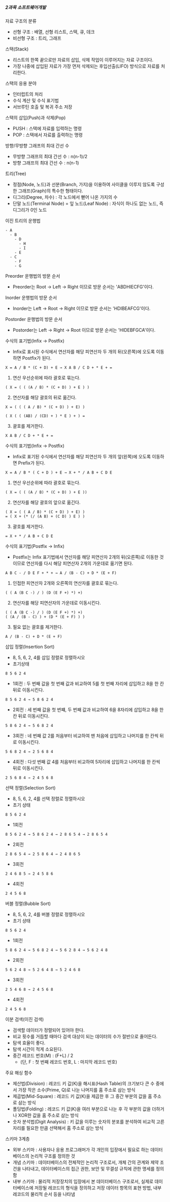 ##### 2과목 소프트웨어개발

자료 구조의 분류

- 선형 구조 : 배열, 선형 리스트, 스택, 큐, 데크
- 비선형 구조 : 트리, 그래프

스택(Stack)

- 리스트의 한쪽 끝으로만 자료의 삽입, 삭제 작업이 이루어지는 자료 구조이다.
- 가장 나중에 삽입된 자료가 가장 먼저 삭제되는 후입선출(LIFO) 방식으로 자료를 처리한다.

스택의 응용 분야

- 인터럽트의 처리
- 수식 계산 및 수식 표기법
- 서브루틴 호출 및 복귀 주소 저장

스택의 삽입(Push)과 삭제(Pop)

- PUSH : 스택에 자료를 입력하는 명령
- POP : 스택에서 자료를 출력하는 명령

방향/무방향 그래프의 최대 간선 수

- 무방향 그래프의 최대 간선 수 : n(n-1)/2
- 방향 그래프의 최대 간선 수 : n(n-1)

트리(Tree)

- 정점(Node, 노드)과 선분(Branch, 가지)을 이용하여 사이클을 이루지 않도록 구성한 그래프(Graph)의 특수한 형태이다.
- 디그리(Degree, 차수) : 각 노드에서 뻗어 나온 가지의 수
- 단말 노드(Terminal Node) = 잎 노드(Leaf Node) : 자식이 하나도 없는 노드, 즉 디그리가 0인 노드

이진 트리의 운행법

```
- A
  - B
    - D
      - H
      - I
    - E
  - C
    - F
    - G
```

Preorder 운행법의 방문 순서

- Preorder는 Root → Left → Right 이므로 방문 순서는 'ABDHIECFG'이다.

Inorder 운행법의 방문 순서

- Inorder는 Left → Root → Right 이므로 방문 순서는 'HDIBEAFCG'이다.

Postorder 운행법의 방문 순서

- Postorder는 Left → Right → Root 이므로 방문 순서는 'HIDEBFGCA'이다.

수식의 표기법(Infix → Postfix)

- Infix로 표시된 수식에서 연산자를 해당 피연산자 두 개의 뒤(오른쪽)에 오도록 이동하면 Postfix가 된다.

```
X = A / B * (C + D) + E → X A B / C D + * E + =
```

1. 연산 우선순위에 따라 괄호로 묶는다.

  ```
  ( X = ( ( (A / B) * (C + D) ) + E ) )
  ```

2. 연산자를 해당 괄호의 뒤로 옮긴다.

  ```
  X = ( ( ( A / B) * (C + D) ) + E) )

  ( X ( ( (AB) / (CD) + ) * E ) + ) =
  ```

3. 괄호를 제거한다.

  ```
  X A B / C D + * E + =
  ```

수식의 표기법(Infix → Postfix)

- Infix로 표기된 수식에서 연산자를 해당 피연산자 두 개의 앞(왼쪽)에 오도록 이동하면 Prefix가 된다.

```
X = A / B * ( C + D ) + E → X + * / A B + C D E
```

1. 연산 우선순위에 따라 괄호로 묶는다.


```
( X = ( ( (A / B) * (C + D) ) + E ))
```

2. 연산자를 해당 괄호의 앞으로 옮긴다.

```
( X = ( ( A / B) * (C + D) ) + E) )
= ( X + (* (/ (A B) + (C D) ) E ) )
```

3. 괄호를 제거한다.

```
= X + * / A B + C D E
```

수식의 표기법(Postfix → Infix)

- Postfix는 Infix 표기법에서 연산자를 해당 피연산자 2개의 뒤(오른쪽)로 이동한 것이므로 연산자를 다시 해당 피연산자 2개의 가운데로 옮기면 된다.

```
A B C - / D E F + * + → A / (B - C) + D * (E + F)
```

1. 인접한 피연산자 2개와 오른쪽의 연산자를 괄호로 묶는다.

```
( ( A (B C -) / ) (D (E F +) *) +)
```

2. 연산자를 해당 피연산자의 가운데로 이동시킨다.

```
( ( A (B C -) / ) (D (E F +) *) +)
( (A / (B - C) ) + (D * (E + F) ) )
```

3. 필요 없는 괄호를 제거한다.

```
A / (B - C) + D * (E + F)
```

삽입 정렬(Insertion Sort)

- 8, 5, 6, 2, 4를 삽입 정렬로 정렬하시오
- 초기상태

```
8 5 6 2 4
```

- 1회전 : 두 번째 값을 첫 번째 값과 비교하여 5를 첫 번째 자리에 삽입하고 8을 한 칸 뒤로 이동시킨다.

```
8 5 6 2 4 → 5 8 6 2 4
```

- 2회전 : 세 번째 값을 첫 번쨰, 두 번째 값과 비교하여 6을 8자리에 삽입하고 8을 한 칸 뒤로 이동시킨다.

```
5 8 6 2 4 → 5 6 8 2 4
```

- 3회전 : 네 번째 값 2를 처음부터 비교하여 맨 처음에 삽입하고 나머지를 한 칸씩 뒤로 이동시킨다.

```
5 6 8 2 4 → 2 5 6 8 4
```

- 4회전 : 다섯 번째 값 4를 처음부터 비교하여 5자리에 삽입하고 나머지를 한 칸씩 뒤로 이동시킨다.

```
2 5 6 8 4 → 2 4 5 6 8
```

선택 정렬(Selection Sort)

- 8, 5, 6, 2, 4를 선택 정렬로 정렬하시오
- 초기 상태

```
8 5 6 2 4
```

- 1회전

```
8 5 6 2 4 → 5 8 6 2 4 → 2 8 6 5 4 → 2 8 6 5 4
```

- 2회전

```
2 8 6 5 4 → 2 5 8 6 4 → 2 4 8 6 5
```

- 3회전

```
2 4 6 8 5 → 2 4 5 8 6
```

- 4회전

```
2 4 5 6 8
```

버블 정렬(Bubble Sort)

- 8, 5, 6, 2, 4를 버블 정렬로 정렬하시오
- 초기 상태

```
8 5 6 2 4
```

- 1회전

```
5 8 6 2 4 → 5 6 8 2 4 → 5 6 2 8 4 → 5 6 2 4 8
```

- 2회전

```
5 6 2 4 8 → 5 2 6 4 8 → 5 2 4 6 8
```

- 3회전

```
2 5 4 6 8 → 2 4 5 6 8
```

- 4회전

```
2 4 5 6 8
```

이분 검색(이진 검색)

- 검색할 데이터가 정렬되어 있어야 한다.
- 비교 횟수를 거듭할 때마다 검색 대상이 되는 데이터의 수가 절반으로 줄어든다.
- 탐색 효율이 좋다.
- 탐색 시간이 적게 소요된다.
- 중간 레코드 번호(M) : (F+L) / 2
  - (단, F : 첫 번째 레코드 번호, L : 마지막 레코드 번호)

주요 해싱 함수

- 제산법(Division) : 레코드 키 값(K)을 해시표(Hash Table)의 크기보다 큰 수 중에서 가장 작은 소수(Prime, Q)로 나눈 나머지를 홈 주소로 삼는 방식
- 제곱법(Mid-Square) : 레코드 키 값(K)을 제곱한 후 그 중간 부분의 값을 홈 주소로 삼는 방식
- 폴딩법(Folding) : 레코드 키 값(K)을 여러 부분으로 나눈 후 각 부분의 값을 더하거나 XOR한 값을 홈 주소로 삼는 방식
- 숫자 분석법(Digit Analysis) : 키 값을 이루는 숫자의 분포를 분석하여 비교적 고른 자리를 필요한 만큼 선택해서 홈 주소로 삼는 방식

스키마 3계층

- 외부 스키마 : 사용자나 응용 프로그래머가 각 개인의 입장에서 필요로 하는 데이터베이스의 논리적 구조를 정의한 것
- 개념 스키마 : 데이터베이스의 전체적인 논리적 구조로서, 개체 간의 관계와 제약 조건을 나타내고, 데이터베이스의 접근 권한, 보안 및 무결성 규칙에 관한 명세를 정의함
- 내부 스키마 : 물리적 저장장치의 입장에서 본 데이터베이스 구조로서, 실제로 데이터베이스에 저장될 레코드의 형식을 정의하고 저장 데이터 항목의 표현 방법, 내부 레코드의 물리적 순서 등을 나타냄









































